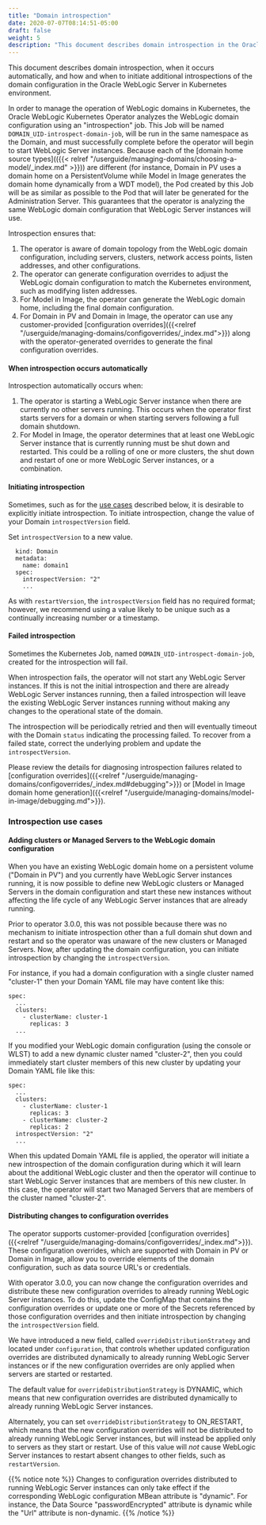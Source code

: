 ```yaml
---
title: "Domain introspection"
date: 2020-07-07T08:14:51-05:00
draft: false
weight: 5
description: "This document describes domain introspection in the Oracle WebLogic Server in Kubernetes environment."
---
```



This document describes domain introspection, when it occurs automatically, and how and when to initiate additional introspections of the domain configuration in the Oracle WebLogic Server in Kubernetes environment.

In order to manage the operation of WebLogic domains in Kubernetes, the Oracle WebLogic Kubernetes Operator analyzes the WebLogic
domain configuration using an "introspection" job. This Job will be named `DOMAIN_UID-introspect-domain-job`, will be run in the same namespace as the Domain, and must successfully complete before the operator will begin to start WebLogic Server instances. Because each of the
[domain home source types](({{< relref "/userguide/managing-domains/choosing-a-model/_index.md" >}})) are different (for instance, Domain in PV uses a domain home on a PersistentVolume while Model in Image generates the domain home dynamically from a WDT model), the Pod created by this Job will be
as similar as possible to the Pod that will later be generated for the Administration Server. This guarantees that the operator is
analyzing the same WebLogic domain configuration that WebLogic Server instances will use.

Introspection ensures that:
1. The operator is aware of domain topology from the WebLogic domain configuration, including servers, clusters, network access points, listen addresses, and other configurations.
2. The operator can generate configuration overrides to adjust the WebLogic domain configuration to match the Kubernetes environment, such as modifying listen addresses.
3. For Model in Image, the operator can generate the WebLogic domain home, including the final domain configuration.
4. For Domain in PV and Domain in Image, the operator can use any customer-provided [configuration overrides]({{<relref "/userguide/managing-domains/configoverrides/_index.md">}}) along with the operator-generated overrides to generate the final configuration overrides.

#### When introspection occurs automatically

Introspection automatically occurs when:
1. The operator is starting a WebLogic Server instance when there are currently no other servers running. This occurs when the operator first starts servers for a domain or when starting servers following a full domain shutdown.
2. For Model in Image, the operator determines that at least one WebLogic Server instance that is currently running must be shut down and restarted. This could be a rolling of one or more clusters, the shut down and restart of one or more WebLogic Server instances, or a combination.

#### Initiating introspection

Sometimes, such as for the [use cases](#introspection-use-cases) described below, it is desirable to explicitly initiate introspection. To initiate introspection, change the value of your Domain `introspectVersion` field.

Set `introspectVersion` to a new value.

```
  kind: Domain
  metadata:
    name: domain1
  spec:
    introspectVersion: "2"
    ...
```

As with `restartVersion`, the `introspectVersion` field has no required format; however, we recommend using a value likely to be unique such as a continually increasing number or a timestamp.

#### Failed introspection

Sometimes the Kubernetes Job, named `DOMAIN_UID-introspect-domain-job`, created for the introspection will fail.

When introspection fails, the operator will not start any WebLogic Server instances. If this is not the initial introspection and there are already WebLogic Server instances running, then a failed introspection will leave the existing WebLogic Server instances running without making any changes to the operational state of the domain.

The introspection will be periodically retried and then will eventually timeout with the Domain `status` indicating the processing failed. To recover from a failed state, correct the underlying problem and update the `introspectVersion`.

Please review the details for diagnosing introspection failures related to [configuration overrides]({{<relref "/userguide/managing-domains/configoverrides/_index.md#debugging">}}) or [Model in Image domain home generation]({{<relref "/userguide/managing-domains/model-in-image/debugging.md">}}).

### Introspection use cases

#### Adding clusters or Managed Servers to the WebLogic domain configuration

When you have an existing WebLogic domain home on a persistent volume ("Domain in PV") and you currently have WebLogic Server instances running, it is now possible to define new WebLogic clusters or Managed Servers in the domain configuration and start these new instances without affecting the life cycle of any WebLogic Server instances that are already running.

Prior to operator 3.0.0, this was not possible because there was no mechanism to initiate introspection other than a full domain shut down and restart and so the operator was unaware of the new clusters or Managed Servers. Now, after updating the domain configuration, you can initiate introspection by changing the `introspectVersion`.

For instance, if you had a domain configuration with a single cluster named "cluster-1" then your Domain YAML file may have content like this:

```
spec:
  ...
  clusters:
    - clusterName: cluster-1
      replicas: 3
  ...
```

If you modified your WebLogic domain configuration (using the console or WLST) to add a new dynamic cluster named "cluster-2", then you could immediately start cluster members of this new cluster by updating your Domain YAML file like this:

```
spec:
  ...
  clusters:
    - clusterName: cluster-1
      replicas: 3
    - clusterName: cluster-2
      replicas: 2
  introspectVersion: "2"
  ...
```

When this updated Domain YAML file is applied, the operator will initiate a new introspection of the domain configuration during which it will learn about the additional WebLogic cluster and then the operator will continue to start WebLogic Server instances that are members of this new cluster. In this case, the operator will start two Managed Servers that are members of the cluster named "cluster-2".

#### Distributing changes to configuration overrides

The operator supports customer-provided [configuration overrides]({{<relref "/userguide/managing-domains/configoverrides/_index.md">}}). These configuration overrides, which are supported with Domain in PV or Domain in Image, allow you to override elements of the domain configuration, such as data source URL's or credentials.

With operator 3.0.0, you can now change the configuration overrides and distribute these new configuration overrides to already running WebLogic Server instances. To do this, update the ConfigMap that contains the configuration overrides or update one or more of the Secrets referenced by those configuration overrides and then initiate introspection by changing the `introspectVersion` field.

We have introduced a new field, called `overrideDistributionStrategy` and located under `configuration`, that controls whether updated configuration overrides are distributed dynamically to already running WebLogic Server instances or if the new configuration overrides are only applied when servers are started or restarted.

The default value for `overrideDistributionStrategy` is DYNAMIC, which means that new configuration overrides are distributed dynamically to already running WebLogic Server instances.

Alternately, you can set `overrideDistributionStrategy` to ON_RESTART, which means that the new configuration overrides will not be distributed to already running WebLogic Server instances, but will instead be applied only to servers as they start or restart. Use of this value will *not* cause WebLogic Server instances to restart absent changes to other fields, such as `restartVersion`.

{{% notice note %}} Changes to configuration overrides distributed to running WebLogic Server instances can only take effect if the corresponding WebLogic configuration MBean attribute is "dynamic". For instance, the Data Source "passwordEncrypted" attribute is dynamic while the "Url" attribute is non-dynamic.
{{% /notice %}}
